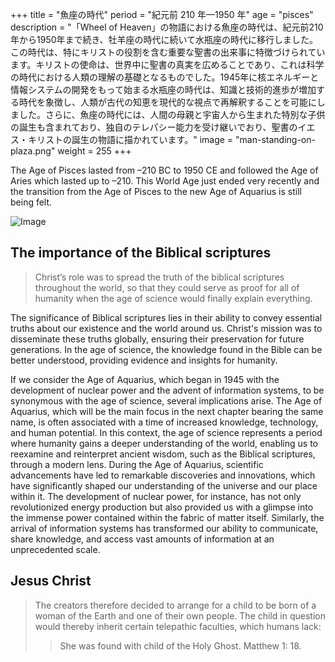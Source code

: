 +++
title = "魚座の時代"
period = "紀元前 210 年—1950 年"
age = "pisces"
description = "「Wheel of Heaven」の物語における魚座の時代は、紀元前210年から1950年まで続き、牡羊座の時代に続いて水瓶座の時代に移行しました。この時代は、特にキリストの役割を含む重要な聖書の出来事に特徴づけられています。キリストの使命は、世界中に聖書の真実を広めることであり、これは科学の時代における人類の理解の基礎となるものでした。1945年に核エネルギーと情報システムの開発をもって始まる水瓶座の時代は、知識と技術的進歩が増加する時代を象徴し、人類が古代の知恵を現代的な視点で再解釈することを可能にしました。さらに、魚座の時代には、人間の母親と宇宙人から生まれた特別な子供の誕生も含まれており、独自のテレパシー能力を受け継いでおり、聖書のイエス・キリストの誕生の物語に描かれています。"
image = "man-standing-on-plaza.png"
weight = 255
+++

The Age of Pisces lasted from –210 BC to 1950 CE and followed the Age of Aries which lasted up to –210. This World Age just ended very recently and the transition from the Age of Pisces to the new Age of Aquarius is still being felt.

![Image](images/equinox_bc210.png "Vernal equinox in 210 BC")

## The importance of the Biblical scriptures

> Christ’s role was to spread the truth of the biblical scriptures throughout the world, so that they could serve as proof for all of humanity when the age of science would finally explain everything.

The significance of Biblical scriptures lies in their ability to convey essential truths about our existence and the world around us. Christ's mission was to disseminate these truths globally, ensuring their preservation for future generations. In the age of science, the knowledge found in the Bible can be better understood, providing evidence and insights for humanity.

If we consider the Age of Aquarius, which began in 1945 with the development of nuclear power and the advent of information systems, to be synonymous with the age of science, several implications arise. The Age of Aquarius, which will be the main focus in the next chapter bearing the same name, is often associated with a time of increased knowledge, technology, and human potential. In this context, the age of science represents a period where humanity gains a deeper understanding of the world, enabling us to reexamine and reinterpret ancient wisdom, such as the Biblical scriptures, through a modern lens. During the Age of Aquarius, scientific advancements have led to remarkable discoveries and innovations, which have significantly shaped our understanding of the universe and our place within it. The development of nuclear power, for instance, has not only revolutionized energy production but also provided us with a glimpse into the immense power contained within the fabric of matter itself. Similarly, the arrival of information systems has transformed our ability to communicate, share knowledge, and access vast amounts of information at an unprecedented scale.

## Jesus Christ

> The creators therefore decided to arrange for a child to be born of a woman of the Earth and one of their own people. The child in question would thereby inherit certain telepathic faculties, which humans lack:
>
>> She was found with child of the Holy Ghost. Matthew 1: 18.
